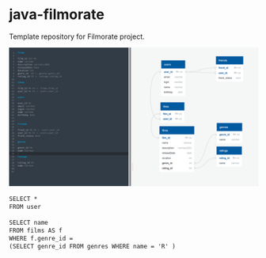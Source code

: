 # java-filmorate
Template repository for Filmorate project.

![img_1.png](img_1.png)

```
SELECT *
FROM user

SELECT name
FROM films AS f
WHERE f.genre_id = 
(SELECT genre_id FROM genres WHERE name = 'R' )

```
